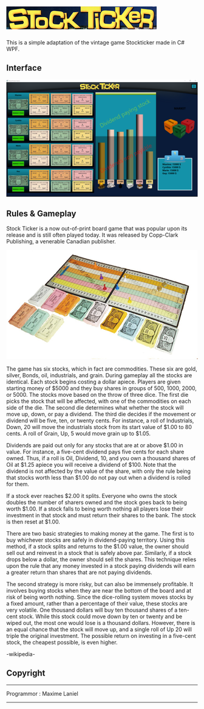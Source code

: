 # ![picture](Images/StockTicker.PNG)
This is a simple adaptation of the vintage game Stockticker made in C# WPF. 

## Interface

![picture](Images/BoardGame.png)

## Rules & Gameplay

Stock Ticker is a now out-of-print board game that was popular upon its release and is still often played today. It was released by Copp-Clark Publishing, a venerable Canadian publisher. 

![picture](Images/Stock_Ticker.JPG)

The game has six stocks, which in fact are commodities. These six are gold, silver, Bonds, oil, industrials, and grain. During gameplay all the stocks are identical. Each stock begins costing a dollar apiece. Players are given starting money of $5000 and they buy shares in groups of 500, 1000, 2000, or 5000. The stocks move based on the throw of three dice. The first die picks the stock that will be affected, with one of the commodities on each side of the die. The second die determines what whether the stock will move up, down, or pay a dividend. The third die decides if the movement or dividend will be five, ten, or twenty cents. For instance, a roll of Industrials, Down, 20 will move the industrials stock from its start value of $1.00 to 80 cents. A roll of Grain, Up, 5 would move grain up to $1.05.

Dividends are paid out only for any stocks that are at or above $1.00 in value. For instance, a five-cent dividend pays five cents for each share owned. Thus, if a roll is Oil, Dividend, 10, and you own a thousand shares of Oil at $1.25 apiece you will receive a dividend of $100. Note that the dividend is not affected by the value of the share, with only the rule being that stocks worth less than $1.00 do not pay out when a dividend is rolled for them.

If a stock ever reaches $2.00 it splits. Everyone who owns the stock doubles the number of sharers owned and the stock goes back to being worth $1.00. If a stock falls to being worth nothing all players lose their investment in that stock and must return their shares to the bank. The stock is then reset at $1.00.

There are two basic strategies to making money at the game. The first is to buy whichever stocks are safely in dividend-paying territory. Using this method, if a stock splits and returns to the $1.00 value, the owner should sell out and reinvest in a stock that is safely above par. Similarly, if a stock drops below a dollar, the owner should sell the shares. This technique relies upon the rule that any money invested in a stock paying dividends will earn a greater return than shares that are not paying dividends.

The second strategy is more risky, but can also be immensely profitable. It involves buying stocks when they are near the bottom of the board and at risk of being worth nothing. Since the dice-rolling system moves stocks by a fixed amount, rather than a percentage of their value, these stocks are very volatile. One thousand dollars will buy ten thousand shares of a ten-cent stock. While this stock could move down by ten or twenty and be wiped out, the most one would lose is a thousand dollars. However, there is an equal chance that the stock will move up, and a single roll of Up 20 will triple the original investment. The possible return on investing in a five-cent stock, the cheapest possible, is even higher.

-wikipedia-

## Copyright

***

Programmor : Maxime Laniel

***